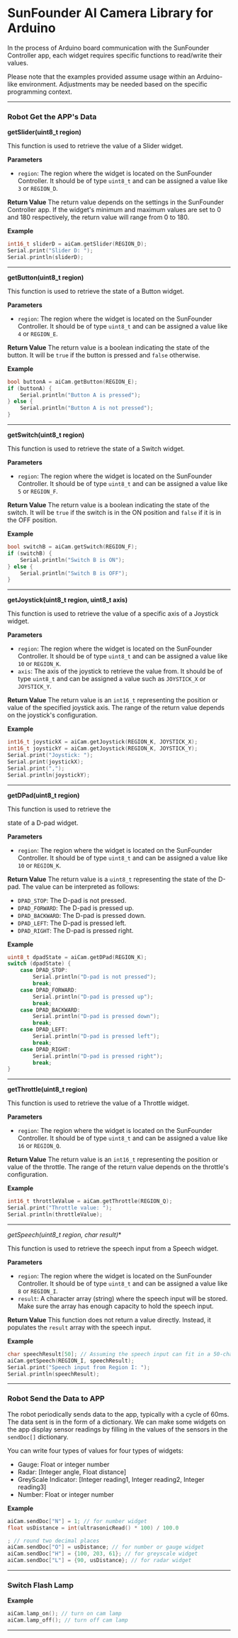 # SunFounder AI Camera Library for Arduino

In the process of Arduino board communication with the SunFounder Controller app, each widget requires specific functions to read/write their values.

Please note that the examples provided assume usage within an Arduino-like environment. Adjustments may be needed based on the specific programming context.

---

### Robot Get the APP's Data

**getSlider(uint8_t region)**

This function is used to retrieve the value of a Slider widget.

**Parameters**
- `region`: The region where the widget is located on the SunFounder Controller. It should be of type `uint8_t` and can be assigned a value like `3` or `REGION_D`.

**Return Value**
The return value depends on the settings in the SunFounder Controller app. If the widget's minimum and maximum values are set to 0 and 180 respectively, the return value will range from 0 to 180.

**Example**

```cpp
int16_t sliderD = aiCam.getSlider(REGION_D);
Serial.print("Slider D: ");
Serial.println(sliderD);
```

---

**getButton(uint8_t region)**

This function is used to retrieve the state of a Button widget.

**Parameters**
- `region`: The region where the widget is located on the SunFounder Controller. It should be of type `uint8_t` and can be assigned a value like `4` or `REGION_E`.

**Return Value**
The return value is a boolean indicating the state of the button. It will be `true` if the button is pressed and `false` otherwise.

**Example**

```cpp
bool buttonA = aiCam.getButton(REGION_E);
if (buttonA) {
    Serial.println("Button A is pressed");
} else {
    Serial.println("Button A is not pressed");
}
```

---

**getSwitch(uint8_t region)**

This function is used to retrieve the state of a Switch widget.

**Parameters**
- `region`: The region where the widget is located on the SunFounder Controller. It should be of type `uint8_t` and can be assigned a value like `5` or `REGION_F`.

**Return Value**
The return value is a boolean indicating the state of the switch. It will be `true` if the switch is in the ON position and `false` if it is in the OFF position.

**Example**

```cpp
bool switchB = aiCam.getSwitch(REGION_F);
if (switchB) {
    Serial.println("Switch B is ON");
} else {
    Serial.println("Switch B is OFF");
}
```

---

**getJoystick(uint8_t region, uint8_t axis)**

This function is used to retrieve the value of a specific axis of a Joystick widget.

**Parameters**
- `region`: The region where the widget is located on the SunFounder Controller. It should be of type `uint8_t` and can be assigned a value like `10` or `REGION_K`.
- `axis`: The axis of the joystick to retrieve the value from. It should be of type `uint8_t` and can be assigned a value such as `JOYSTICK_X` or `JOYSTICK_Y`.

**Return Value**
The return value is an `int16_t` representing the position or value of the specified joystick axis. The range of the return value depends on the joystick's configuration.

**Example**

```cpp
int16_t joystickX = aiCam.getJoystick(REGION_K, JOYSTICK_X);
int16_t joystickY = aiCam.getJoystick(REGION_K, JOYSTICK_Y);
Serial.print("Joystick: ");
Serial.print(joystickX);
Serial.print(",");
Serial.println(joystickY);
```

---

**getDPad(uint8_t region)**

This function is used to retrieve the

 state of a D-pad widget.

**Parameters**
- `region`: The region where the widget is located on the SunFounder Controller. It should be of type `uint8_t` and can be assigned a value like `10` or `REGION_K`.

**Return Value**
The return value is a `uint8_t` representing the state of the D-pad. The value can be interpreted as follows:
- `DPAD_STOP`: The D-pad is not pressed.
- `DPAD_FORWARD`: The D-pad is pressed up.
- `DPAD_BACKWARD`: The D-pad is pressed down.
- `DPAD_LEFT`: The D-pad is pressed left.
- `DPAD_RIGHT`: The D-pad is pressed right.

**Example**

```cpp
uint8_t dpadState = aiCam.getDPad(REGION_K);
switch (dpadState) {
    case DPAD_STOP:
        Serial.println("D-pad is not pressed");
        break;
    case DPAD_FORWARD:
        Serial.println("D-pad is pressed up");
        break;
    case DPAD_BACKWARD:
        Serial.println("D-pad is pressed down");
        break;
    case DPAD_LEFT:
        Serial.println("D-pad is pressed left");
        break;
    case DPAD_RIGHT:
        Serial.println("D-pad is pressed right");
        break;
}
```

---

**getThrottle(uint8_t region)**

This function is used to retrieve the value of a Throttle widget.

**Parameters**
- `region`: The region where the widget is located on the SunFounder Controller. It should be of type `uint8_t` and can be assigned a value like `16` or `REGION_Q`.

**Return Value**
The return value is an `int16_t` representing the position or value of the throttle. The range of the return value depends on the throttle's configuration.

**Example**

```cpp
int16_t throttleValue = aiCam.getThrottle(REGION_Q);
Serial.print("Throttle value: ");
Serial.println(throttleValue);
```

---

**getSpeech(uint8_t region, char* result)**

This function is used to retrieve the speech input from a Speech widget.

**Parameters**
- `region`: The region where the widget is located on the SunFounder Controller. It should be of type `uint8_t` and can be assigned a value like `8` or `REGION_I`.
- `result`: A character array (string) where the speech input will be stored. Make sure the array has enough capacity to hold the speech input.

**Return Value**
This function does not return a value directly. Instead, it populates the `result` array with the speech input.

**Example**

```cpp
char speechResult[50]; // Assuming the speech input can fit in a 50-character array
aiCam.getSpeech(REGION_I, speechResult);
Serial.print("Speech input from Region I: ");
Serial.println(speechResult);
```

---

### Robot Send the Data to APP

The robot periodically sends data to the app, typically with a cycle of 60ms. The data sent is in the form of a dictionary. We can make some widgets on the app display sensor readings by filling in the values of the sensors in the `sendDoc[]` dictionary.

You can write four types of values for four types of widgets:

- Gauge: Float or integer number
- Radar: [Integer angle, Float distance]
- GreyScale Indicator: [Integer reading1, Integer reading2, Integer reading3]
- Number: Float or integer number

**Example**

```cpp
aiCam.sendDoc["N"] = 1; // for number widget
float usDistance = int(ultrasonicRead() * 100) / 100.0

; // round two decimal places
aiCam.sendDoc["O"] = usDistance; // for number or gauge widget
aiCam.sendDoc["H"] = {100, 203, 61}; // for greyscale widget
aiCam.sendDoc["L"] = {90, usDistance}; // for radar widget
```

---
### Switch Flash Lamp

**Example**
```cpp
aiCam.lamp_on(); // turn on cam lamp
aiCam.lamp_off(); // turn off cam lamp

```

---